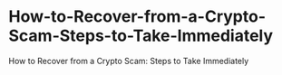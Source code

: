 # How-to-Recover-from-a-Crypto-Scam-Steps-to-Take-Immediately
How to Recover from a Crypto Scam: Steps to Take Immediately
